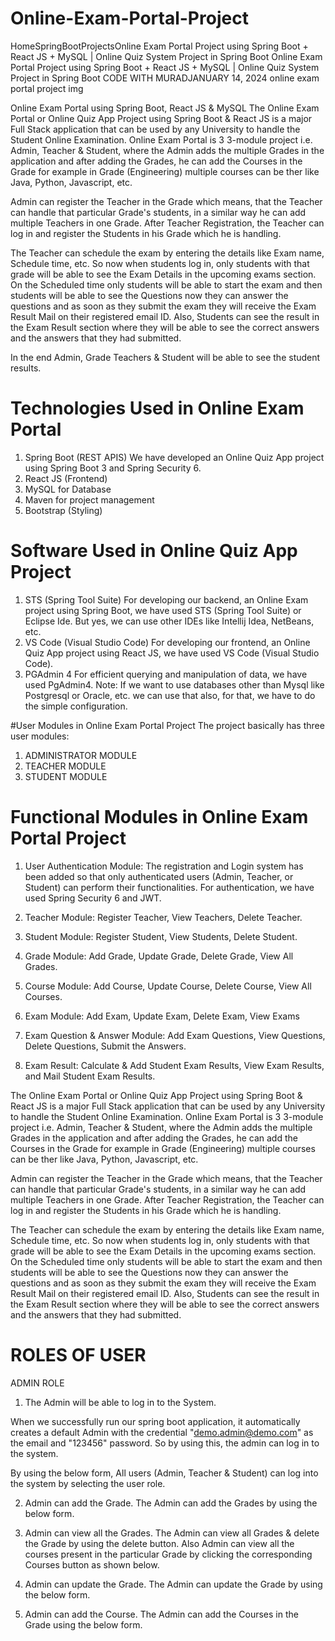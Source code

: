 # Online-Exam-Portal-Project
HomeSpringBootProjectsOnline Exam Portal Project using Spring Boot + React JS + MySQL | Online Quiz System Project in Spring Boot
Online Exam Portal Project using Spring Boot + React JS + MySQL | Online Quiz System Project in Spring Boot
CODE WITH MURADJANUARY 14, 2024
online exam portal project img

Online Exam Portal using Spring Boot, React JS & MySQL
The Online Exam Portal or Online Quiz App Project using Spring Boot & React JS is a major  Full Stack application that can be used by any University to handle the Student Online Examination. Online Exam Portal is 3 3-module project i.e. Admin, Teacher & Student, where the Admin adds the multiple Grades in the application and after adding the Grades, he can add the Courses in the Grade for example in Grade (Engineering) multiple courses can be ther like Java, Python, Javascript, etc.

Admin can register the Teacher in the Grade which means, that the Teacher can handle that particular Grade's students, in a similar way he can add multiple Teachers in one Grade. After Teacher Registration, the Teacher can log in and register the Students in his Grade which he is handling.

The Teacher can schedule the exam by entering the details like Exam name, Schedule time, etc. So now when students log in, only students with that grade will be able to see the Exam Details in the upcoming exams section. On the Scheduled time only students will be able to start the exam and then students will be able to see the Questions now they can answer the questions and as soon as they submit the exam they will receive the Exam Result Mail on their registered email ID. Also, Students can see the result in the Exam Result section where they will be able to see the correct answers and the answers that they had submitted.

In the end Admin, Grade Teachers & Student will be able to see the student results.
# Technologies Used in Online Exam Portal
1. Spring Boot (REST APIS)
We have developed an Online Quiz App project using Spring Boot 3 and Spring Security 6.
2. React JS (Frontend)
3. MySQL for Database
4. Maven for project management
5. Bootstrap (Styling)

# Software Used in Online Quiz App Project
1. STS (Spring Tool Suite)
For developing our backend, an Online Exam project using Spring Boot, we have used STS (Spring Tool Suite) or Eclipse Ide. But yes, we can use other IDEs like Intellij Idea, NetBeans, etc.
2. VS Code (Visual Studio Code)
For developing our frontend, an Online Quiz App project using React JS, we have used VS Code (Visual Studio Code).
3. PGAdmin 4
For efficient querying and manipulation of data, we have used PgAdmin4. 
Note: If we want to use databases other than Mysql like Postgresql or Oracle, etc. we can use that also, for that, we have to do the simple configuration.

#User Modules in Online Exam Portal Project
The project basically has three user modules:

1) ADMINISTRATOR MODULE
2) TEACHER MODULE
3) STUDENT MODULE

# Functional Modules in Online Exam Portal Project
1) User Authentication Module: 
The registration and Login system has been added so that only authenticated users (Admin, Teacher, or Student) can perform their functionalities. For authentication, we have used Spring Security 6 and JWT.

2) Teacher Module: 
Register Teacher, View Teachers, Delete Teacher.

3) Student Module: 
Register Student, View Students, Delete Student.

4) Grade Module: 
Add Grade, Update Grade, Delete Grade, View All Grades.

5) Course Module: 
Add Course, Update Course, Delete Course, View All Courses.

6) Exam Module: 
Add Exam, Update Exam, Delete Exam, View Exams

7) Exam Question & Answer Module: 
Add Exam Questions, View Questions, Delete Questions, Submit the Answers.

8) Exam Result: 
Calculate & Add Student Exam Results, View Exam Results, and Mail Student Exam Results.

The Online Exam Portal or Online Quiz App Project using Spring Boot & React JS is a major  Full Stack application that can be used by any University to handle the Student Online Examination. Online Exam Portal is 3 3-module project i.e. Admin, Teacher & Student, where the Admin adds the multiple Grades in the application and after adding the Grades, he can add the Courses in the Grade for example in Grade (Engineering) multiple courses can be ther like Java, Python, Javascript, etc.

Admin can register the Teacher in the Grade which means, that the Teacher can handle that particular Grade's students, in a similar way he can add multiple Teachers in one Grade. After Teacher Registration, the Teacher can log in and register the Students in his Grade which he is handling.

The Teacher can schedule the exam by entering the details like Exam name, Schedule time, etc. So now when students log in, only students with that grade will be able to see the Exam Details in the upcoming exams section. On the Scheduled time only students will be able to start the exam and then students will be able to see the Questions now they can answer the questions and as soon as they submit the exam they will receive the Exam Result Mail on their registered email ID. Also, Students can see the result in the Exam Result section where they will be able to see the correct answers and the answers that they had submitted.

# ROLES OF USER
ADMIN ROLE

1) The Admin will be able to log in to the System.


When we successfully run our spring boot application, it automatically creates a default Admin with the credential "demo.admin@demo.com" as the email and "123456" password. So by using this, the admin can log in to the system.

By using the below form, All users (Admin, Teacher & Student) can log into the system by selecting the user role.

2) Admin can add the Grade.
The Admin can add the Grades by using the below form.

3) Admin can view all the Grades.
The Admin can view all Grades & delete the Grade by using the delete button. Also Admin can view all the courses present in the particular Grade by clicking the corresponding Courses button as shown below.

4) Admin can update the Grade.
The Admin can update the Grade by using the below form.

5) Admin can add the Course.
The Admin can add the Courses in the Grade using the below form.
